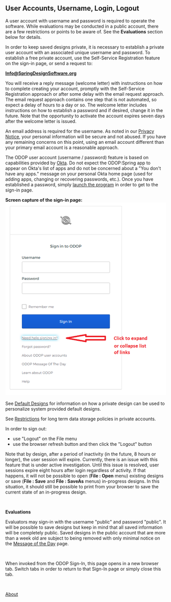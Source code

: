 ## User Accounts, Username, Login, Logout

A user account with username and password is required to operate the software.
While evaluations may be conducted in a public account,
there are a few restrictions or points to be aware of.
See the **Evaluations** section below for details.   

In order to keep saved designs private, 
it is necessary to establish a private user account with an associated unique username and password. 
To establish a free private account, 
use the Self-Service Registration feature on the sign-in page,
or send a request to:   

**Info@SpringDesignSoftware.org**   

You will receive a reply message (welcome letter) with instructions on how to complete creating your account,
promptly with the Self-Service Registration approach or after some delay with the email request approach. 
The email request approach contains one step that is not automated, 
so expect a delay of hours to a day or so. 
The welcome letter includes instructions on how to establish a password and if desired, 
change it in the future.
Note that the opportunity to activate the account expires seven days after the welcome letter is issued.    

An email address is required for the username.
As noted in our [Privacy Notice](Legal/PrivacyStatement), 
your personal information will be secure and not abused. 
If you have any remaining concerns on this point, 
using an email account different than your primary email account is a reasonable approach.

The ODOP user account (username / password) feature is based on capabilities provided by 
[Okta](https://www.okta.com/).
Do not expect the ODOP:Spring app to appear on Okta's list of apps and 
do not be concerned about a "You don't have any apps." message on your personal Okta home page
(used for adding apps, changing or recovering passwords, etc.).
Once you have established a password, 
simply [launch the program](../Help/launchODOP) 
in order to get to the sign-in page.

**Screen capture of the sign-in page:**   
![Sign-in screen](../Help/png/SignInWidgetExpanded.png "Sign-in screen")    
   
See [Default Designs](../Help/defaultDesigns) for information on how a private design
can be used to personalize system provided default designs.

See [Restrictions](Legal/Restrictions) for long term data storage policies in private accounts.

In order to sign out:
  - use "Logout" on the File menu
  - use the browser refresh button and then click the "Logout" button

Note that by design, after a period of inactivity (in the future, 8 hours or longer), 
the user session will expire. 
Currently, there is an issue with this feature that is under active investigation.
Until this issue is resolved, user sessions expire eight hours after login regardless of activity.
If that happens, it will not be possible to open (**File : Open** menu) existing designs or
save (**File : Save** and **File : SaveAs** menus) in-progress designs. 
In this situation, 
it should still be possible to print from your browser to save the current state of an in-progress design.

&nbsp; 
 
**Evaluations**

Evaluators may sign-in with the username "public" and password "public".
It will be possible to save designs but keep in mind that all saved information will be completely public.
Saved designs in the public account that are more than a week old are subject to being removed 
with only minimal notice on the [Message of the Day](messageOfTheDay) page.

 
&nbsp; 
 
When invoked from the ODOP Sign-In, this page opens in a new browser tab.
Switch tabs in order to return to that Sign-In page or simply close this tab.   

&nbsp;   

[About](./)

